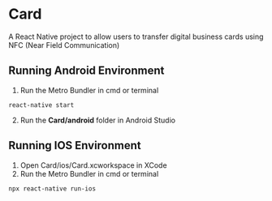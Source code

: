 # Card
A React Native project to allow users to transfer digital business cards using NFC (Near Field Communication)

## Running Android Environment
1. Run the Metro Bundler in cmd or terminal
```
react-native start
```
2. Run the **Card/android** folder in Android Studio

## Running IOS Environment
1. Open Card/ios/Card.xcworkspace in XCode
2. Run the Metro Bundler in cmd or terminal
```
npx react-native run-ios
```